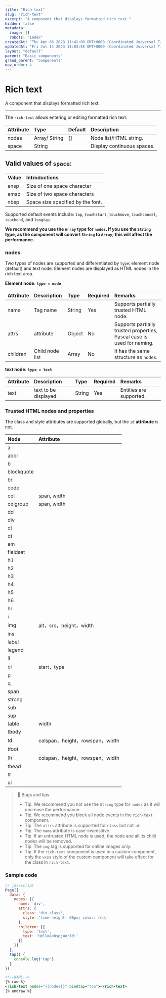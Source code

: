 ```yaml
---
title: "Rich text"
slug: "rich-text"
excerpt: "A component that displays formatted rich text."
hidden: false
metadata: 
  image: []
  robots: "index"
createdAt: "Thu Apr 06 2023 11:41:08 GMT+0000 (Coordinated Universal Time)"
updatedAt: "Fri Jul 14 2023 11:04:58 GMT+0000 (Coordinated Universal Time)"
layout: "default"
parent: "Basic components"
grand_parent: "Components"
nav_order: 4
---
```

# Rich text 
A component that displays formatted rich text.

***

The `rich-text` allows entering or editing formatted rich text.

| Attribute | Type          | Default | Description                |
| :-------- | :------------ | :------ | :------------------------- |
| nodes     | Array/ String | \[]     | Node list/HTML string.     |
| space     | String        |         | Display continuous spaces. |

## Valid values of `space`:

| Value | Introductions                     |
| :---- | :-------------------------------- |
| ensp  | Size of one space character       |
| emsp  | Size of two space characters      |
| nbsp  | Space size specified by the font. |

Supported default events include: `tap`, `touchstart`, `touchmove`, `touchcancel`, `touchend`, and `longtap`.

**We recommend you use the `Array` type for `nodes`. If you use the `String` type, as the component will convert `String` to `Array`; this will affect the performance.**

### nodes

Two types of nodes are supported and differentiated by `type`: element node (default) and text node. Element nodes are displayed as HTML nodes in the rich text area.

**Element node:** **`type = node`**

| Attribute | Description     | Type   | Required | Remarks                                                                |
| :-------- | :-------------- | :----- | :------- | :--------------------------------------------------------------------- |
| name      | Tag name        | String | Yes      | Supports partially trusted HTML node.                                  |
| attrs     | attribute       | Object | No       | Supports partially trusted properties, Pascal case is used for naming. |
| children  | Child node list | Array  | No       | It has the same structure as `nodes`.                                  |

**text node:** **`type = text`**

| Attribute | Description          | Type   | Required | Remarks                 |
| :-------- | :------------------- | :----- | :------- | :---------------------- |
| text      | text to be displayed | String | Yes      | Entities are supported. |

### Trusted HTML nodes and properties

The class and style attributes are supported globally, but the `id` **attribute** is not.

| Node       | Attribute                    |
| :--------- | :--------------------------- |
| a          |                              |
| abbr       |                              |
| b          |                              |
| blockquote |                              |
| br         |                              |
| code       |                              |
| col        | span, width                  |
| colgroup   | span, width                  |
| dd         |                              |
| div        |                              |
| dl         |                              |
| dt         |                              |
| em         |                              |
| fieldset   |                              |
| h1         |                              |
| h2         |                              |
| h3         |                              |
| h4         |                              |
| h5         |                              |
| h6         |                              |
| hr         |                              |
| i          |                              |
| img        | alt，src，height，width         |
| ins        |                              |
| label      |                              |
| legend     |                              |
| li         |                              |
| ol         | start，type                   |
| p          |                              |
| q          |                              |
| span       |                              |
| strong     |                              |
| sub        |                              |
| sup        |                              |
| table      | width                        |
| tbody      |                              |
| td         | colspan，height，rowspan，width |
| tfoot      |                              |
| th         | colspan，height，rowspan，width |
| thead      |                              |
| tr         |                              |
| ul         |                              |

> 📘 Bugs and tips
> 
> - Tip: We recommend you not use the `String` type for `nodes` as it will decrease the performance.
> - Tip: We recommend you block all node events in the `rich-text` component.
> - Tip: The `attrs` attribute is supported for `class` but not `id`.
> - Tip: The `name` attribute is case-insensitive.
> - Tip: If an untrusted HTML node is used, the node and all its child nodes will be removed.
> - Tip: The `img` tag is supported for online images only.
> - Tip: If the `rich-text` component is used in a custom component, only the `wxss` style of the custom component will take effect for the class in `rich-text`.

### Sample code

```javascript
// javascript
Page({
  data: {
    nodes: [{
      name: 'div',
      attrs: {
        class: 'div_class',
        style: 'line-height: 60px; color: red;'
      },
      children: [{
        type: 'text',
        text: 'Hello&nbsp;World!'
      }]
    }]
  },
  tap() {
  	console.log('tap')
  }
})
```
```xml
<!--WXML-->
{% raw %}
<rich-text nodes="{{nodes}}" bindtap="tap"></rich-text>
{% endraw %}
```
